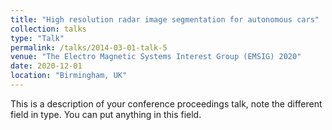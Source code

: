 ```yaml
---
title: "High resolution radar image segmentation for autonomous cars"
collection: talks
type: "Talk"
permalink: /talks/2014-03-01-talk-5
venue: "The Electro Magnetic Systems Interest Group (EMSIG) 2020"
date: 2020-12-01
location: "Birmingham, UK"
---
```


This is a description of your conference proceedings talk, note the different field in type. You can put anything in this field.

